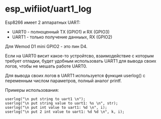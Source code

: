 # esp_wifiiot/uart1_log

Esp8266 имеет 2 аппаратных UART:
* UART0 - полноценный TX (GPIO1) и RX (GPIO3)
* UART1 - только получение данныых, RX (GPIO2)

Для Wemod D1 mini GPIO2 - это пин D4.

Если на UART0 висит какое-то устройтсво, взаимодействие с которым требует отладки, будет удобным использовать UART1 для вывода своих логов, чтобы не мешать работе UART0.

Для вывода своих логов в UART1 используется функция userlog() с переменным числом параметров, полный аналог printf.

Примеры использования:

    userlog("\n put string to uart1 \n");
    userlog("\n put string value to uart1: %s \n", str);
    userlog("\n put int value to uart1: %d \n", i);
    userlog("\n put 2 int value to uart1: %d %d \n", k, i);
	
	
